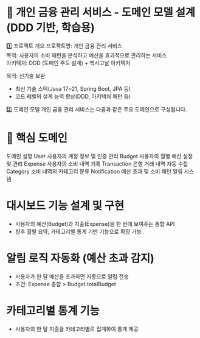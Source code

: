# 📌 개인 금융 관리 서비스 - 도메인 모델 설계 (DDD 기반, 학습용)

1️⃣ 프로젝트 개요
프로젝트명: 개인 금융 관리 서비스  
목적: 사용자의 소비 패턴을 분석하고 예산을 효과적으로 관리하는 서비스  
아키텍처: DDD (도메인 주도 설계) + 헥사고날 아키텍처

목적: 신기술 보완

- 최신 기술 스택(Java 17~21, Spring Boot, JPA 등)
- 코드 레벨의 설계 능력 향상(DDD, 아키텍처 패턴 등)

2️⃣ 도메인 모델
개인 금융 관리 서비스는 다음과 같은 주요 도메인으로 구성됩니다.

# 📌 핵심 도메인

도메인 설명
User 사용자의 계정 정보 및 인증 관리
Budget 사용자의 월별 예산 설정 및 관리
Expense 사용자의 소비 내역 기록
Transaction 은행 거래 내역 자동 수집
Category 소비 내역의 카테고리 분류
Notification 예산 초과 및 소비 패턴 알림 시스템

# 대시보드 기능 설계 및 구현

- 사용자의 예산(Budget)과 지출(Expense)을 한 번에 보여주는 통합 API
- 향후 월별 요약, 카테고리별 통계 기반 기능으로 확장 가능

# 알림 로직 자동화 (예산 초과 감지)

- 사용자가 한 달 예산을 초과하면 자동으로 알림 전송
- 조건: Expense 총합 > Budget.totalBudget

# 카테고리별 통계 기능

- 사용자의 한 달 지출을 카테고리별로 집계하여 통계 제공